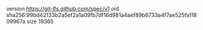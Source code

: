version https://git-lfs.github.com/spec/v1
oid sha256:99bd42133b2a5ef2a1a09fb7df16d981a4aef89b6733a4f7ae525fa11809967a
size 19365
